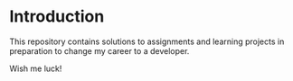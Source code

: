 # Introduction

This repository contains solutions to assignments and learning projects in preparation to change my career to a developer.

Wish me luck!
